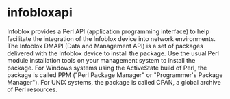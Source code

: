 # infobloxapi

Infoblox provides a Perl API (application programming interface) to help facilitate the integration of the Infoblox device into network environments. The Infoblox DMAPI (Data and Management API) is a set of packages delivered with the Infoblox device to install the package. Use the usual Perl module installation tools on your management system to install the package. For Windows systems using the ActiveState build of Perl, the package is called PPM ("Perl Package Manager" or "Programmer's Package Manager"). For UNIX systems, the package is called CPAN, a global archive of Perl resources.


